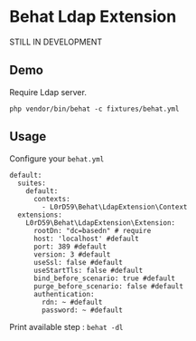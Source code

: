 Behat Ldap Extension
===================

STILL IN DEVELOPMENT

Demo
---------------
Require Ldap server.

`php vendor/bin/behat -c fixtures/behat.yml`


Usage
---------------
Configure your `behat.yml`

```
default:
  suites:
    default:
      contexts:
        - L0rD59\Behat\LdapExtension\Context
  extensions:
    L0rD59\Behat\LdapExtension\Extension:
      rootDn: "dc=basedn" # require
      host: 'localhost' #default
      port: 389 #default
      version: 3 #default
      useSsl: false #default
      useStartTls: false #default
      bind_before_scenario: true #default
      purge_before_scenario: false #default
      authentication:
        rdn: ~ #default
        password: ~ #default
```

Print available step : `behat -dl`
